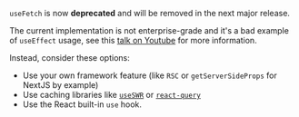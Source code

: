 `useFetch` is now **deprecated** and will be removed in the next major release.

The current implementation is not enterprise-grade and it's a bad example of `useEffect` usage, see this [talk on Youtube](https://www.youtube.com/watch?v=bGzanfKVFeU) for more information.

Instead, consider these options:

- Use your own framework feature (like `RSC` or `getServerSideProps` for NextJS by example)
- Use caching libraries like [`useSWR`](https://swr.vercel.app/) or [`react-query`](https://github.com/tannerlinsley/react-query)
- Use the React built-in `use` hook.
